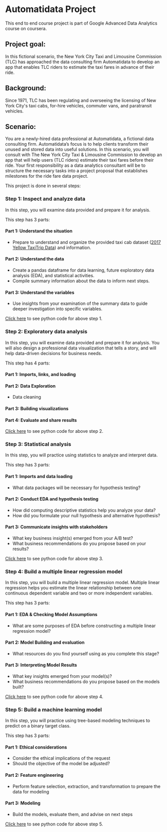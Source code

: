 # Automatidata Project
This end to end course project is part of Google Advanced Data Analytics course on coursera.

## Project goal:
In this fictional scenario, the New York City Taxi and Limousine Commission (TLC) has approached the data consulting firm Automatidata to develop an app that enables TLC riders to estimate the taxi fares in advance of their ride.

## Background:
Since 1971, TLC has been regulating and overseeing the licensing of New York City's taxi cabs, for-hire vehicles, commuter vans, and paratransit vehicles.

## Scenario:
You are a newly-hired data professional at Automatidata, a fictional data consulting firm. Automatidata’s focus is to help clients transform their unused and stored data into useful solutions. In this scenario, you will consult with The New York City Taxi & Limousine Commission to develop an app that will help users (TLC riders) estimate their taxi fares before their ride. Your first responsibility as a data analytics consultant will be to structure the necessary tasks into a project proposal that establishes milestones for the ride fare data project. 

This project is done in several steps:

### Step 1: Inspect and analyze data
In this step, you will examine data provided and prepare it for analysis.

This step has 3 parts:

#### Part 1: Understand the situation
* Prepare to understand and organize the provided taxi cab dataset ([2017 Yellow TaxiTrip Data](https://data.cityofnewyork.us/Transportation/2017-Yellow-Taxi-Trip-Data/biws-g3hs)) and information.

#### Part 2: Understand the data
* Create a pandas dataframe for data learning, future exploratory data analysis (EDA), and statistical activities.
* Compile summary information about the data to inform next steps.

#### Part 3: Understand the variables
* Use insights from your examination of the summary data to guide deeper investigation into specific variables.

[Click here]() to see python code for above step 1.

### Step 2: Exploratory data analysis
In this step, you will examine data provided and prepare it for analysis. You will also design a professional data visualization that tells a story, and will help data-driven decisions for business needs.

This step has 4 parts:

#### Part 1: Imports, links, and loading

####  Part 2: Data Exploration
* Data cleaning

#### Part 3: Building visualizations

#### Part 4: Evaluate and share results

[Click here]() to see python code for above step 2.

### Step 3: Statistical analysis
In this step, you will practice using statistics to analyze and interpret data.

This step has 3 parts:

#### Part 1: Imports and data loading
* What data packages will be necessary for hypothesis testing?

#### Part 2: Conduct EDA and hypothesis testing
* How did computing descriptive statistics help you analyze your data?
* How did you formulate your null hypothesis and alternative hypothesis?

#### Part 3: Communicate insights with stakeholders
* What key business insight(s) emerged from your A/B test?
* What business recommendations do you propose based on your results?

[Click here]() to see python code for above step 3.

### Step 4: Build a multiple linear regression model
In this step, you will build a multiple linear regression model. Multiple linear regression helps you estimate the linear relationship between one continuous dependent variable and two or more independent variables.

This step has 3 parts:

#### Part 1: EDA & Checking Model Assumptions
* What are some purposes of EDA before constructing a multiple linear regression model?

#### Part 2: Model Building and evaluation
* What resources do you find yourself using as you complete this stage?

#### Part 3: Interpreting Model Results
* What key insights emerged from your model(s)?
* What business recommendations do you propose based on the models built?

[Click here]() to see python code for above step 4.

### Step 5: Build a machine learning model
In this step, you will practice using tree-based modeling techniques to predict on a binary target class.

This step has 3 parts:

#### Part 1: Ethical considerations
* Consider the ethical implications of the request
* Should the objective of the model be adjusted?

#### Part 2: Feature engineering
* Perform feature selection, extraction, and transformation to prepare the data for modeling

#### Part 3: Modeling
* Build the models, evaluate them, and advise on next steps

[Click here]() to see python code for above step 5.
